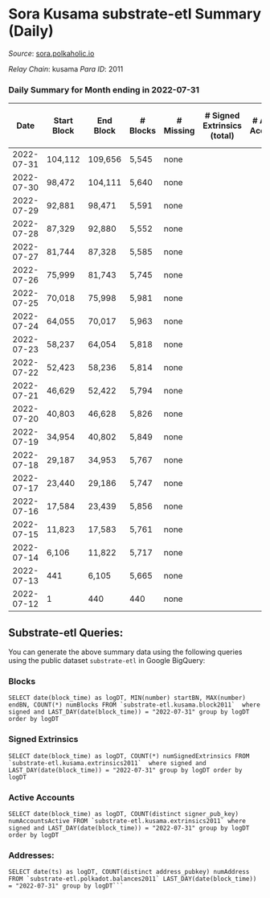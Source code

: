 # Sora Kusama substrate-etl Summary (Daily)

_Source_: [sora.polkaholic.io](https://sora.polkaholic.io)

*Relay Chain*: kusama
*Para ID*: 2011



### Daily Summary for Month ending in 2022-07-31


| Date | Start Block | End Block | # Blocks | # Missing | # Signed Extrinsics (total) | # Active Accounts | # Addresses with Balances | # Events | # Transfers | # XCM Transfers In | # XCM Transfers Out |
| ---- | ----------- | --------- | -------- | --------- | --------------------------- | ----------------- | ------------------------- | -------- | ----------- | ------------------ | ------------------- |
| 2022-07-31 | 104,112 | 109,656 | 5,545 | none |  |  | 3 | 11,093 |   |   |   |
| 2022-07-30 | 98,472 | 104,111 | 5,640 | none |  |  | 3 | 11,283 |   |   |   |
| 2022-07-29 | 92,881 | 98,471 | 5,591 | none |  |  | 3 | 11,185 |   |   |   |
| 2022-07-28 | 87,329 | 92,880 | 5,552 | none |  |  | 3 | 11,107 |   |   |   |
| 2022-07-27 | 81,744 | 87,328 | 5,585 | none |  |  | 3 | 11,173 |   |   |   |
| 2022-07-26 | 75,999 | 81,743 | 5,745 | none |  |  | 3 | 11,493 |   |   |   |
| 2022-07-25 | 70,018 | 75,998 | 5,981 | none |  |  | 3 | 11,966 |   |   |   |
| 2022-07-24 | 64,055 | 70,017 | 5,963 | none |  |  | 3 | 11,929 |   |   |   |
| 2022-07-23 | 58,237 | 64,054 | 5,818 | none |  |  | 3 | 11,639 |   |   |   |
| 2022-07-22 | 52,423 | 58,236 | 5,814 | none |  |  | 3 | 11,631 |   |   |   |
| 2022-07-21 | 46,629 | 52,422 | 5,794 | none |  |  | 3 | 11,592 |   |   |   |
| 2022-07-20 | 40,803 | 46,628 | 5,826 | none |  |  | 3 | 11,655 |   |   |   |
| 2022-07-19 | 34,954 | 40,802 | 5,849 | none |  |  | 3 | 11,701 |   |   |   |
| 2022-07-18 | 29,187 | 34,953 | 5,767 | none |  |  | 3 | 11,537 |   |   |   |
| 2022-07-17 | 23,440 | 29,186 | 5,747 | none |  |  | 3 | 11,497 |   |   |   |
| 2022-07-16 | 17,584 | 23,439 | 5,856 | none |  |  | 3 | 11,716 |   |   |   |
| 2022-07-15 | 11,823 | 17,583 | 5,761 | none |  |  | 3 | 11,525 |   |   |   |
| 2022-07-14 | 6,106 | 11,822 | 5,717 | none |  |  | 3 | 11,437 |   |   |   |
| 2022-07-13 | 441 | 6,105 | 5,665 | none |  |  | 3 | 11,333 |   |   |   |
| 2022-07-12 | 1 | 440 | 440 | none |  |  | 3 | 880 |   |   |   |

## Substrate-etl Queries:
You can generate the above summary data using the following queries using the public dataset `substrate-etl` in Google BigQuery:


### Blocks
```
SELECT date(block_time) as logDT, MIN(number) startBN, MAX(number) endBN, COUNT(*) numBlocks FROM `substrate-etl.kusama.block2011`  where signed and LAST_DAY(date(block_time)) = "2022-07-31" group by logDT order by logDT
```


### Signed Extrinsics
```
SELECT date(block_time) as logDT, COUNT(*) numSignedExtrinsics FROM `substrate-etl.kusama.extrinsics2011`  where signed and LAST_DAY(date(block_time)) = "2022-07-31" group by logDT order by logDT
```


### Active Accounts
```
SELECT date(block_time) as logDT, COUNT(distinct signer_pub_key) numAccountsActive FROM `substrate-etl.kusama.extrinsics2011` where signed and LAST_DAY(date(block_time)) = "2022-07-31" group by logDT order by logDT
```


### Addresses:
```
SELECT date(ts) as logDT, COUNT(distinct address_pubkey) numAddress FROM `substrate-etl.polkadot.balances2011` LAST_DAY(date(block_time)) = "2022-07-31" group by logDT```

